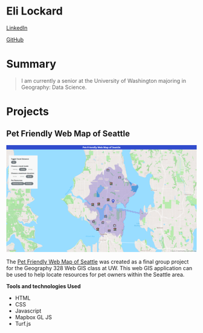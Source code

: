 # Eli Lockard

[LinkedIn](https://www.linkedin.com/in/eli-lockard/)

[GitHub](https://github.com/ehl7)

# Summary

> I am currently a senior at the University of Washington majoring in Geography: Data Science.

# Projects

## Pet Friendly Web Map of Seattle

![Screenshot of the Pet Friendly Web Map of Seattle](map.png)

The [Pet Friendly Web Map of Seattle](https://risan03-2165658.github.io/geog328_pet_friendly/index.html) was created as a final group project for the Geography 328 Web GIS class at UW. This web GIS application can be used to help locate resources for pet owners within the Seattle area.

**Tools and technologies Used**
- HTML
- CSS
- Javascript
- Mapbox GL JS
- Turf.js